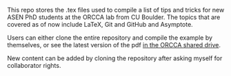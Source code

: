 This repo stores the .tex files used to compile a list of tips and tricks for new ASEN PhD students at the ORCCA lab from CU Boulder. The topics that are covered as of now include LaTeX, Git and GitHub and Asymptote.

Users can either clone the entire repository and compile the example by themselves, or see the latest version of the pdf [in the ORCCA shared drive](https://drive.google.com/drive/u/0/folders/0B7mRKAXpuZ-bdS1mVXdkWWRoQzA).

New content can be added by cloning the repository after asking myself for collaborator rights.
